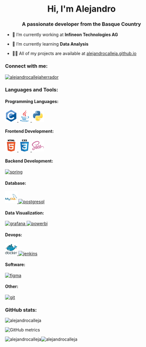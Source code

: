 <h1 align="center">Hi, I'm Alejandro</h1>
<h3 align="center">A passionate developer from the Basque Country</h3>

- 🔭 I’m currently working at **Infineon Technologies AG**

- 🌱 I’m currently learning **Data Analysis**

- 👨‍💻 All of my projects are available at [alejandrocalleja.github.io](alejandrocalleja.github.io)



<h3 align="left">Connect with me:</h3>

<p align="left">
<a href="https://linkedin.com/in/alejandrocallejaherrador" target="blank"><img align="center" src="https://raw.githubusercontent.com/rahuldkjain/github-profile-readme-generator/master/src/images/icons/Social/linked-in-alt.svg" alt="alejandrocallejaherrador" height="30" width="40" /></a>
</p>



<h3 align="left">Languages and Tools:</h3>

<p align="left"> 
<h4 align="left">Programming Languages:</h4>
  <a href="https://www.cprogramming.com/" target="_blank" rel="noreferrer"> <img src="https://raw.githubusercontent.com/devicons/devicon/master/icons/c/c-original.svg" alt="c" width="40" height="40"/> </a> 
  <a href="https://www.java.com" target="_blank" rel="noreferrer"> <img src="https://raw.githubusercontent.com/devicons/devicon/master/icons/java/java-original.svg" alt="java" width="40" height="40"/> </a> 
  <a href="https://www.java.com" target="_blank" rel="noreferrer"> <img src="https://raw.githubusercontent.com/devicons/devicon/master/icons/python/python-original.svg" alt="java" width="40" height="40"/> </a> 
  
<h4 align="left">Frontend Development:</h4>
  <a href="https://www.w3.org/html/" target="_blank" rel="noreferrer"> <img src="https://raw.githubusercontent.com/devicons/devicon/master/icons/html5/html5-original-wordmark.svg" alt="html5" width="40" height="40"/> </a> 
  <a href="https://www.w3schools.com/css/" target="_blank" rel="noreferrer"> <img src="https://raw.githubusercontent.com/devicons/devicon/master/icons/css3/css3-original-wordmark.svg" alt="css3" width="40" height="40"/> </a> 
  <a href="https://sass-lang.com" target="_blank" rel="noreferrer"> <img src="https://raw.githubusercontent.com/devicons/devicon/master/icons/sass/sass-original.svg" alt="sass" width="40" height="40"/> </a> 

<h4 align="left">Backend Development:</h4>
  <a href="https://spring.io/" target="_blank" rel="noreferrer"> <img src="https://www.vectorlogo.zone/logos/springio/springio-icon.svg" alt="spring" width="40" height="40"/></a> 
  
<h4 align="left">Database:</h4>
  <a href="https://www.mysql.com/" target="_blank" rel="noreferrer"> <img src="https://raw.githubusercontent.com/devicons/devicon/master/icons/mysql/mysql-original-wordmark.svg" alt="mysql" width="40" height="40"/> </a>
  <a href="https://www.postgresql.org/" target="_blank" rel="noreferrer"> <img src="https://www.vectorlogo.zone/logos/postgresql/postgresql-icon.svg" alt="postgresql" width="40" height="40"/> </a>
  
<h4 align="left">Data Visualization:</h4>
  <a href="https://grafana.com" target="_blank" rel="noreferrer"> <img src="https://www.vectorlogo.zone/logos/grafana/grafana-icon.svg" alt="grafana" width="40" height="40"/> </a>
  <a href="https://powerbi.microsoft.com" target="_blank" rel="noreferrer"> <img src="https://www.vectorlogo.zone/logos/microsoft_powerbi/microsoft_powerbi-icon.svg" alt="powerbi" width="40" height="40"/> </a>
  
<h4 align="left">Devops:</h4>
  <a href="https://www.docker.com/" target="_blank" rel="noreferrer"> <img src="https://raw.githubusercontent.com/devicons/devicon/master/icons/docker/docker-original-wordmark.svg" alt="docker" width="40" height="40"/> </a> 
  <a href="https://www.jenkins.io" target="_blank" rel="noreferrer"> <img src="https://www.vectorlogo.zone/logos/jenkins/jenkins-icon.svg" alt="jenkins" width="40" height="40"/> </a> 

<h4 align="left">Software:</h4>
  <a href="https://www.figma.com/" target="_blank" rel="noreferrer"> <img src="https://www.vectorlogo.zone/logos/figma/figma-icon.svg" alt="figma" width="40" height="40"/> </a> 
  
<h4 align="left">Other:</h4>
  <a href="https://git-scm.com/" target="_blank" rel="noreferrer"> <img src="https://www.vectorlogo.zone/logos/git-scm/git-scm-icon.svg" alt="git" width="40" height="40"/> </a> 
  
</p>



<h3 align="left">GitHub stats:</h3>

<p align="left"> <img src="https://komarev.com/ghpvc/?username=alejandrocalleja&label=Profile%20views&color=0e75b6&style=flat-square" alt="alejandrocalleja" /> </p>

![GitHub metrics](https://metrics.lecoq.io/alejandrocalleja)  

<!-- ![GitHub Activity Graph ](https://activity-graph.herokuapp.com/graph?username=alejandrocalleja&theme=react-dark&bg_color=22272e&hide_border=true)  -->

<p><img align="left" src="https://github-readme-stats.vercel.app/api/top-langs?username=alejandrocalleja&show_icons=true&theme=dark&bg_color=22272e&hide_border=true&locale=en&layout=compact&count_private=true" alt="alejandrocalleja" /></p>

<p>&nbsp;<img align="left" src="https://github-readme-stats.vercel.app/api?username=alejandrocalleja&show_icons=true&theme=dark&bg_color=22272e&hide_border=true&locale=en" alt="alejandrocalleja" /></p>


